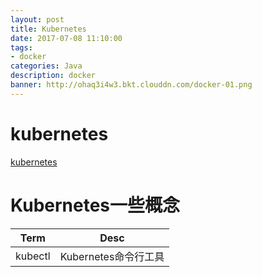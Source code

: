 ```yaml
---
layout: post
title: Kubernetes
date: 2017-07-08 11:10:00
tags:
- docker
categories: Java
description: docker
banner: http://ohaq3i4w3.bkt.clouddn.com/docker-01.png
---
```


# kubernetes
[kubernetes](https://kubernetes.io/)

# Kubernetes一些概念

|     Term        |  Desc                                             |
| --------------- | ------------------------------------------------- |
| kubectl         | Kubernetes命令行工具                                |








